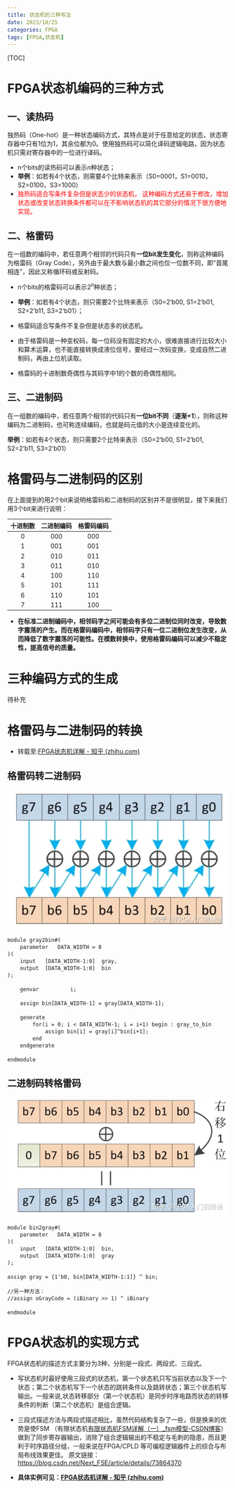 ```yaml
---
title: 状态机的三种写法
date: 2023/10/25
categories: FPGA
tags: [FPGA,状态机]
---
```


<!-- toc -->

<!-- more -->



[TOC]



# FPGA状态机编码的三种方式

## 一、读热码

独热码（One-hot）是一种状态编码方式，其特点是对于任意给定的状态，状态寄存器中只有1位为1，其余位都为0。使用独热码可以简化译码逻辑电路，因为状态机只需对寄存器中的一位进行译码。

- n个bits的读热码可以表示$n$种状态；
- **举例**：如若有4个状态，则需要4个比特来表示（S0=0001，S1=0010，S2=0100，S3=1000）
- <font color='red'>独热码适合写条件复杂但是状态少的状态机， 这种编码方式还易于修改，增加状态或改变状态转换条件都可以在不影响状态机的其它部分的情况下很方便地实现。</font>

## 二、格雷码

在一组数的编码中，若任意两个相邻的代码只有**一位bit发生变化**，则称这种编码为格雷码（Gray Code），另外由于最大数与最小数之间也仅一位数不同，即“首尾相连”，因此又称循环码或反射码。

- n个bits的格雷码可以表示$2^{n}$种状态；

- **举例**：如若有4个状态，则只需要2个比特来表示（S0=2‘b00, S1=2‘b01, S2=2‘b11, S3=2‘b01）；

- 格雷码适合写条件不复杂但是状态多的状态机。

- 由于格雷码是一种变权码，每一位码没有固定的大小，很难直接进行比较大小和算术运算，也不能直接转换成液位信号，要经过一次码变换，变成自然二进制码，再由上位机读取。

- 格雷码的十进制数奇偶性与其码字中1的个数的奇偶性相同。

## 三、二进制码

在一组数的编码中，若任意两个相邻的代码只有**一位bit不同**（**逐渐+1**），则称这种编码为二进制码，也可称连续编码，也就是码元值的大小是连续变化的。

**举例**：如若有4个状态，则只需要2个比特来表示（S0=2‘b00, S1=2‘b01, S2=2‘b11, S3=2‘b01）

# 格雷码与二进制码的区别

在上面提到的用2个bit来说明格雷码和二进制码的区别并不是很明显，接下来我们用3个bit来进行说明：

| 十进制数 | 二进制编码 | 格雷码编码 |
| :------: | :--------: | :--------: |
|    0     |    000     |    000     |
|    1     |    001     |    001     |
|    2     |    010     |    011     |
|    3     |    011     |    010     |
|    4     |    100     |    110     |
|    5     |    101     |    111     |
|    6     |    110     |    101     |
|    7     |    111     |    100     |

- **在标准二进制编码中，相邻码字之间可能会有多位二进制位同时改变，导致数字震荡的产生。而在格雷码编码中，相邻码字只有一位二进制位发生改变，从而降低了数字震荡的可能性。在模数转换中，使用格雷码编码可以减少不稳定性，提高信号的质量。**

# 三种编码方式的生成

待补充

# 格雷码与二进制码的转换

- 转载至:[FPGA状态机详解 - 知乎 (zhihu.com)](https://zhuanlan.zhihu.com/p/618712669)

## 格雷码转二进制码

![grey2bin](.\2023-10-25-coding-finiteStateMachine\grey2bin.jpg)

```
module gray2bin#(
    parameter   DATA_WIDTH = 8
)(
    input   [DATA_WIDTH-1:0]  gray,
    output  [DATA_WIDTH-1:0]  bin
);

    genvar          i;

    assign bin[DATA_WIDTH-1] = gray[DATA_WIDTH-1];

    generate
        for(i = 0; i < DATA_WIDTH-1; i = i+1) begin : gray_to_bin
            assign bin[i] = gray[i]^bin[i+1];
        end
    endgenerate

endmodule
```

## 二进制码转格雷码

<img src=".\2023-10-25-coding-finiteStateMachine\bin2gery.jpg" alt="bin2gery" style="zoom:67%;" />

```
module bin2gray#(
    parameter   DATA_WIDTH = 8
)(
    input   [DATA_WIDTH-1:0]  bin,
    output  [DATA_WIDTH-1:0]  gray
);

assign gray = {1'b0, bin[DATA_WIDTH-1:1]} ^ bin;

//另一种方法：
//assign oGrayCode = (iBinary >> 1) ^ iBinary

endmodule
```

# FPGA状态机的实现方式

FPGA状态机的描述方式主要分为3种，分别是一段式、两段式、三段式。

- 写状态机时最好使用三段式的状态机，第一个状态机只写当前状态以及下一个状态；第二个状态机写下一个状态的跳转条件以及跳转状态；第三个状态机写输出。一般来说,状态转移部分（第一个状态机）是同步时序电路而状态的转移条件的判断（第二个状态机）是组合逻辑。

- 三段式描述方法与两段式描述相比，虽然代码结构复杂了一些，但是换来的优势是使FSM （有限状态机[有限状态机FSM详解（一）_fsm模型-CSDN博客](https://blog.csdn.net/benjonc/article/details/79870947)）做到了同步寄存器输出，消除了组合逻辑输出的不稳定与毛刺的隐患，而且更利于时序路径分组，一般来说在FPGA/CPLD 等可编程逻辑器件上的综合与布局布线效果更佳。
  原文链接：https://blog.csdn.net/Next_FSE/article/details/73864370
- **具体实例可见：[FPGA状态机详解 - 知乎 (zhihu.com)](https://zhuanlan.zhihu.com/p/618712669)**



